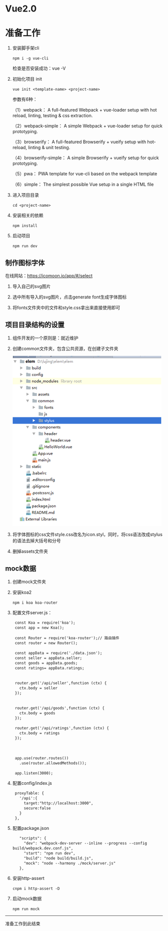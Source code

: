 # Vue2.0

# 准备工作

1. 安装脚手架cli
 
	`npm i -g vue-cli`

	检查是否安装成功：vue -V

2. 初始化项目 init

	`vue init <template-name> <project-name>`

	<template-name>参数有6种：
	
	（1）webpack： A full-featured Webpack + vue-loader setup with hot reload, linting, testing & css extraction.
	
	（2）webpack-simple： A simple Webpack + vue-loader setup for quick prototyping.
	
	（3）browserify： A full-featured Browserify + vueify setup with hot-reload, linting & unit testing.
	
	（4）browserify-simple： A simple Browserify + vueify setup for quick prototyping.
	
	（5）pwa： PWA template for vue-cli based on the webpack template
	
	（6）simple： The simplest possible Vue setup in a single HTML file

3. 进入项目目录

	`cd <project-name>`

4. 安装相关的依赖

	`npm install`

5. 启动项目

	`npm run dev`
	

## 制作图标字体
	
在线网站：https://icomoon.io/app/#/select

1. 导入自己的svg图片

2. 选中所有导入的svg图片，点击generate font生成字体图标

3. 将fonts文件夹中的文件和style.css拿出来直接使用即可

## 项目目录结构的设置

1. 组件开发的一个原则是：就近维护

2. 创建common文件夹，包含公共资源，在创建子文件夹

	![](./images/img1.png)

3. 将字体图标的css文件style.css改名为icon.styl，同时，将css语法改成stylus的语法去掉大括号和分号

4. 删掉assets文件夹

## mock数据

1. 创建mock文件夹

2. 安装koa2
 
	`npm i koa koa-router`

3. 配置文件server.js：

		const Koa = require('koa');
		const app = new Koa();
		
		const Router = require('koa-router');// 路由插件
		const router = new Router();
		
		const appData = require('./data.json');
		const seller = appData.seller;
		const goods = appData.goods;
		const ratings= appData.ratings;
		
		
		router.get('/api/seller',function (ctx) {
		  ctx.body = seller
		});
		
		
		router.get('/api/goods',function (ctx) {
		  ctx.body = goods
		});
		
		router.get('/api/ratings',function (ctx) {
		  ctx.body = ratings
		});
		
		
		
		app.use(router.routes())
		  .use(router.allowedMethods());
		
		app.listen(3000);


4. 配置config/index.js

	    proxyTable: {
	      '/api':{
	        target:"http://localhost:3000",
	        secure:false
	      }
	    },

5. 配置package.json

		  "scripts": {
		    "dev": "webpack-dev-server --inline --progress --config build/webpack.dev.conf.js",
		    "start": "npm run dev",
		    "build": "node build/build.js",
		    "mock": "node --harmony ./mock/server.js"
		  },

6. 安装http-assert
 
	`cnpm i http-assert -D`

7. 启动mock数据

	`npm run mock`

---

准备工作到此结束